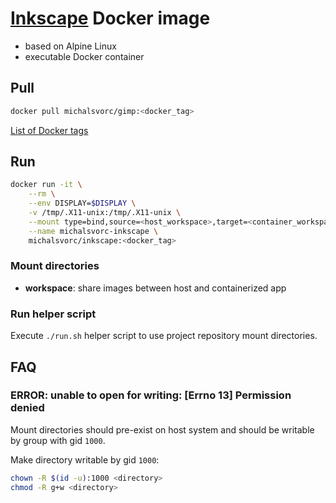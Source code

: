 # [Inkscape](https://inkscape.org/) Docker image
- based on Alpine Linux
- executable Docker container

## Pull
```bash
docker pull michalsvorc/gimp:<docker_tag>
```
[List of Docker tags](https://hub.docker.com/repository/docker/michalsvorc/inkscape/tags)

## Run
```bash
docker run -it \
    --rm \
    --env DISPLAY=$DISPLAY \
    -v /tmp/.X11-unix:/tmp/.X11-unix \
    --mount type=bind,source=<host_workspace>,target=<container_workspace> \
    --name michalsvorc-inkscape \
    michalsvorc/inkscape:<docker_tag>
```

### Mount directories
- **workspace**: share images between host and containerized app

### Run helper script
Execute `./run.sh` helper script to use project repository mount directories.

## FAQ

### ERROR: unable to open for writing: [Errno 13] Permission denied
Mount directories should pre-exist on host system and should be writable by group with gid `1000`.

Make directory writable by gid `1000`:
```bash
chown -R $(id -u):1000 <directory>
chmod -R g+w <directory>